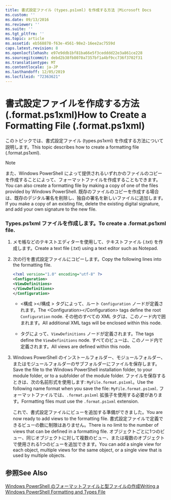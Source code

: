 ```yaml
---
title: 書式設定ファイル (types.ps1xml) を作成する方法 |Microsoft Docs
ms.custom: ''
ms.date: 09/13/2016
ms.reviewer: ''
ms.suite: ''
ms.tgt_pltfrm: ''
ms.topic: article
ms.assetid: eb568878-f63e-4561-98e2-16ee2ac7559d
caps.latest.revision: 8
ms.openlocfilehash: e97e9ddb1bf81ba66e5f3cedddd22e3a861ce228
ms.sourcegitcommit: debd2b38fb8070a7357bf1a4bf9cc736f3702f31
ms.translationtype: MT
ms.contentlocale: ja-JP
ms.lasthandoff: 12/05/2019
ms.locfileid: "72363621"
---
```

# <a name="how-to-create-a-formatting-file-formatps1xml"></a><span data-ttu-id="3d6d7-102">書式設定ファイルを作成する方法 (.format.ps1xml)</span><span class="sxs-lookup"><span data-stu-id="3d6d7-102">How to Create a Formatting File (.format.ps1xml)</span></span>

<span data-ttu-id="3d6d7-103">このトピックでは、書式設定ファイル (types.ps1xml) を作成する方法について説明します。</span><span class="sxs-lookup"><span data-stu-id="3d6d7-103">This topic describes how to create a formatting file (.format.ps1xml).</span></span>

> [!NOTE]
> <span data-ttu-id="3d6d7-104">また、Windows PowerShell によって提供されるいずれかのファイルのコピーを作成することによって、フォーマットファイルを作成することもできます。</span><span class="sxs-lookup"><span data-stu-id="3d6d7-104">You can also create a formatting file by making a copy of one of the files provided by Windows PowerShell.</span></span> <span data-ttu-id="3d6d7-105">既存のファイルのコピーを作成する場合は、既存のデジタル署名を削除し、独自の署名を新しいファイルに追加します。</span><span class="sxs-lookup"><span data-stu-id="3d6d7-105">If you make a copy of an existing file, delete the existing digital signature, and add your own signature to the new file.</span></span>

### <a name="to-create-a-formatps1xml-file"></a><span data-ttu-id="3d6d7-106">Types.ps1xml ファイルを作成します。</span><span class="sxs-lookup"><span data-stu-id="3d6d7-106">To create a .format.ps1xml file.</span></span>

1. <span data-ttu-id="3d6d7-107">メモ帳などのテキストエディターを使用して、テキストファイル (.txt) を作成します。</span><span class="sxs-lookup"><span data-stu-id="3d6d7-107">Create a text file (.txt) using a text editor such as Notepad.</span></span>

2. <span data-ttu-id="3d6d7-108">次の行を書式設定ファイルにコピーします。</span><span class="sxs-lookup"><span data-stu-id="3d6d7-108">Copy the following lines into the formatting file.</span></span>

   ```xml
   <?xml version="1.0" encoding="utf-8" ?>
   <Configuration>
   <ViewDefinitions>
   </ViewDefinitions>
   </Configuration>
   ```

   - <span data-ttu-id="3d6d7-109">\<構成 >\</構成 > タグによって、ルート `Configuration` ノードが定義されます。</span><span class="sxs-lookup"><span data-stu-id="3d6d7-109">The \<Configuration>\</Configuration> tags define the root `Configuration` node.</span></span> <span data-ttu-id="3d6d7-110">その他のすべての XML タグは、このノード内で囲まれます。</span><span class="sxs-lookup"><span data-stu-id="3d6d7-110">All additional XML tags will be enclosed within this node.</span></span>

   - <span data-ttu-id="3d6d7-111">タグ<ViewDefinitions></ViewDefinitions>によって、`ViewDefinitions` ノードが定義されます。</span><span class="sxs-lookup"><span data-stu-id="3d6d7-111">The <ViewDefinitions></ViewDefinitions> tags define the `ViewDefinitions` node.</span></span> <span data-ttu-id="3d6d7-112">すべてのビューは、このノード内で定義されます。</span><span class="sxs-lookup"><span data-stu-id="3d6d7-112">All views are defined within this node.</span></span>

3. <span data-ttu-id="3d6d7-113">Windows PowerShell のインストールフォルダー、モジュールフォルダー、またはモジュールフォルダーのサブフォルダーにファイルを保存します。</span><span class="sxs-lookup"><span data-stu-id="3d6d7-113">Save the file to the Windows PowerShell installation folder, to your module folder, or to a subfolder of the module folder.</span></span> <span data-ttu-id="3d6d7-114">ファイルを保存するときは、次の名前形式を使用します: `MyFile.format.ps1xml`。</span><span class="sxs-lookup"><span data-stu-id="3d6d7-114">Use the following name format when you save the file:  `MyFile.format.ps1xml`.</span></span> <span data-ttu-id="3d6d7-115">フォーマットファイルでは、`.format.ps1xml` 拡張子を使用する必要があります。</span><span class="sxs-lookup"><span data-stu-id="3d6d7-115">Formatting files must use the `.format.ps1xml` extension.</span></span>

   <span data-ttu-id="3d6d7-116">これで、書式設定ファイルにビューを追加する準備ができました。</span><span class="sxs-lookup"><span data-stu-id="3d6d7-116">You are now ready to add views to the formatting file.</span></span> <span data-ttu-id="3d6d7-117">書式設定ファイルで定義できるビューの数に制限はありません。</span><span class="sxs-lookup"><span data-stu-id="3d6d7-117">There is no limit to the number of views that can be defined in a formatting file.</span></span> <span data-ttu-id="3d6d7-118">オブジェクトごとに1つのビュー、同じオブジェクトに対して複数のビュー、または複数のオブジェクトで使用される1つのビューを追加できます。</span><span class="sxs-lookup"><span data-stu-id="3d6d7-118">You can add a single view for each object, multiple views for the same object, or a single view that is used by multiple objects.</span></span>

## <a name="see-also"></a><span data-ttu-id="3d6d7-119">参照</span><span class="sxs-lookup"><span data-stu-id="3d6d7-119">See Also</span></span>

[<span data-ttu-id="3d6d7-120">Windows PowerShell のフォーマットファイルと型ファイルの作成</span><span class="sxs-lookup"><span data-stu-id="3d6d7-120">Writing a Windows PowerShell Formatting and Types File</span></span>](./writing-a-powershell-formatting-file.md)
